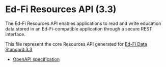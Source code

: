 # Ed-Fi Resources API (3.3)

The Ed-Fi Resources API enables applications to read and write education data
stored in an Ed-Fi-compatible application through a secure REST interface.

This file represent the core Resources API generated for [Ed-Fi Data Standard
3.3](https://techdocs.ed-fi.org/display/EFDS33/Ed-Fi+Data+Standard+v3.3)

* [OpenAPI specification](resources-ds-3.3.yml)
